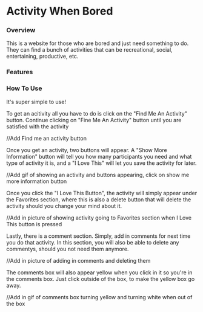 # Activity When Bored  

### Overview 
This is a website for those who are bored and just need something to do. They can find a bunch of activities that can be recreational, social, entertaining, productive, etc. 

### Features 


### How To Use 

It's super simple to use! 

To get an acitivity all you have to do is click on the "Find Me An Activity" button. Continue clicking on "Fine Me An Activity" button until you are satisfied with the activity 

//Add Find me an activity button 

Once you get an activity, two buttons will appear. A "Show More Information" button will tell you how many participants you need and what type of activity it is, and a "I Love This" will let you save the activity for later. 

//Add gif of showing an activity and buttons appearing, click on show me more information button 

Once you click the "I Love This Button", the activity will simply appear under the Favorites section, where this is also a delete button that will delete the activity should you change your mind about it. 

//Add in picture of showing activity going to Favorites section when I Love This button is pressed 

Lastly, there is a comment section. Simply, add in comments for next time you do that activity. In this section, you will also be able to delete any commentys, should you not need them anymore. 

//Add in picture of adding in comments and deleting them 

The comments box will also appear yellow when you click in it so you're in the comments box. Just click outside of the box, to make the yellow box go away. 

//Add in gif of comments box turning yellow and turning white when out of the box 



